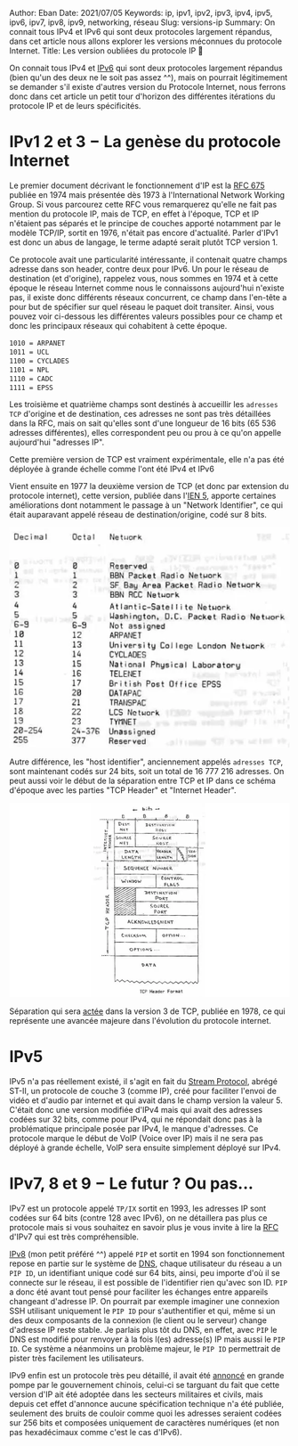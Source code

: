 Author: Eban 
Date: 2021/07/05
Keywords: ip, ipv1, ipv2, ipv3, ipv4, ipv5, ipv6, ipv7, ipv8, ipv9, networking, réseau
Slug: versions-ip
Summary: On connait tous IPv4 et IPv6 qui sont deux protocoles largement répandus, dans cet article nous allons explorer les versions méconnues du protocole Internet.
Title: Les version oubliées du protocole IP 🔎

On connait tous IPv4 et [IPv6](https://blog.eban.bzh/today-i-learned/ipv6.html) qui sont deux protocoles largement répandus (bien qu'un des deux ne le soit pas assez ^^), mais on pourrait légitimement se demander s'il existe d'autres version du Protocole Internet, nous ferrons donc dans cet article un petit tour d'horizon des différentes itérations du protocole IP et de leurs spécificités.

# IPv1 2 et 3 − La genèse du protocole Internet

Le premier document décrivant le fonctionnement d'IP est la [RFC 675](https://www.rfc-editor.org/rfc/rfc675.html) publiée en 1974 mais présentée dès 1973 à l'International Network Working Group. Si vous parcourez cette RFC vous remarquerez qu'elle ne fait pas mention du protocole IP, mais de TCP, en effet à l'époque, TCP et IP n'étaient pas séparés et le principe de couches apporté notamment par le modèle TCP/IP, sortit en 1976, n'était pas encore d'actualité. Parler d'IPv1 est donc un abus de langage, le terme adapté serait plutôt TCP version 1.

Ce protocole avait une particularité intéressante, il contenait quatre champs adresse dans son header, contre deux pour IPv6. Un pour le réseau de destination (et d'origine), rappelez vous, nous sommes en 1974 et à cette époque le réseau Internet comme nous le connaissons aujourd'hui n'existe pas, il existe donc différents réseaux concurrent, ce champ dans l'en-tête a pour but de spécifier sur quel réseau le paquet doit transiter. Ainsi, vous pouvez voir ci-dessous les différentes valeurs possibles pour ce champ et donc les principaux réseaux qui cohabitent à cette époque.

```
1010 = ARPANET
1011 = UCL
1100 = CYCLADES
1101 = NPL
1110 = CADC
1111 = EPSS
```

Les troisième et quatrième champs sont destinés à accueillir les `adresses TCP` d'origine et de destination, ces adresses ne sont pas très détaillées dans la RFC, mais on sait qu'elles sont d'une longueur de 16 bits (65 536 adresses différentes), elles correspondent peu ou prou à ce qu'on appelle aujourd'hui "adresses IP".

Cette première version de TCP est vraiment expérimentale, elle n'a pas été déployée à grande échelle comme l'ont été IPv4 et IPv6

Vient ensuite en 1977 la deuxième version de TCP (et donc par extension du protocole internet), cette version, publiée dans l'[IEN 5](https://www.rfc-editor.org/in-notes/ien/ien5.pdf), apporte certaines améliorations dont notamment le passage à un "Network Identifier", ce qui était auparavant appelé réseau de destination/origine, codé sur 8 bits.

![Liste des différents network](/static/img/versions-ip/network_list.webp)

Autre différence, les "host identifier", anciennement appelés `adresses TCP`, sont maintenant codés sur 24 bits, soit un total de 16 777 216 adresses. On peut aussi voir le début de la séparation entre TCP et IP dans ce schéma d'époque avec les parties "TCP Header" et "Internet Header".

![Header TCP où l'on voit deux parties, une appelée "TCP Header" et l'autre "IP Header"](/static/img/versions-ip/header.webp)

Séparation qui sera [actée](https://datatracker.ietf.org/doc/html/rfc760) dans la version 3 de TCP, publiée en 1978, ce qui représente une avancée majeure dans l'évolution du protocole internet.

# IPv5

IPv5 n'a pas réellement existé, il s'agit en fait du [Stream Protocol](https://datatracker.ietf.org/doc/html/rfc1190), abrégé ST-II, un protocole de couche 3 (comme IP), créé pour faciliter l'envoi de vidéo et d'audio par internet et qui avait dans le champ version la valeur 5. C'était donc une version modifiée d'IPv4 mais qui avait des adresses codées sur 32 bits, comme pour IPv4, qui ne répondait donc pas à la problématique principale posée par IPv4, le manque d'adresses. Ce protocole marque le début de VoIP (Voice over IP) mais il ne sera pas déployé à grande échelle, VoIP sera ensuite simplement déployé sur IPv4.

# IPv7, 8 et 9 − Le futur ? Ou pas...

IPv7 est un protocole appelé `TP/IX` sortit en 1993, les adresses IP sont codées sur 64 bits (contre 128 avec IPv6), on ne détaillera pas plus ce protocole mais si vous souhaitez en savoir plus je vous invite à lire la [RFC](https://datatracker.ietf.org/doc/html/rfc1475) d'IPv7 qui est très compréhensible.

[IPv8](https://datatracker.ietf.org/doc/html/rfc1621) (mon petit préféré ^^) appelé `PIP` et sortit en 1994 son fonctionnement repose en partie sur le système de [DNS](https://ilearned.eu.org/les-bases-du-dns.html), chaque utilisateur du réseau a un `PIP ID`, un identifiant unique codé sur 64 bits, ainsi, peu importe d'où il se connecte sur le réseau, il est possible de l'identifier rien qu'avec son ID. `PIP` a donc été avant tout pensé pour faciliter les échanges entre appareils changeant d'adresse IP. On pourrait par exemple imaginer une connexion SSH utilisant uniquement le `PIP ID` pour s'authentifier et qui, même si un des deux composants de la connexion (le client ou le serveur) change d'adresse IP reste stable. Je parlais plus tôt du DNS, en effet, avec `PIP` le DNS est modifié pour renvoyer à la fois l(es) adresse(s) IP mais aussi le `PIP ID`. Ce système a néanmoins un problème majeur, le `PIP ID` permettrait de pister très facilement les utilisateurs.

IPv9 enfin est un protocole très peu détaillé, il avait été [annoncé](http://www.china.org.cn/english/scitech/100279.htm) en grande pompe par le gouvernement chinois, celui-ci se targuant du fait que cette version d'IP ait été adoptée dans les secteurs militaires et civils, mais depuis cet effet d'annonce aucune spécification technique n'a été publiée, seulement des bruits de couloir comme quoi les adresses seraient codées sur 256 bits et composées uniquement de caractères numériques (et non pas hexadécimaux comme c'est le cas d'IPv6).
